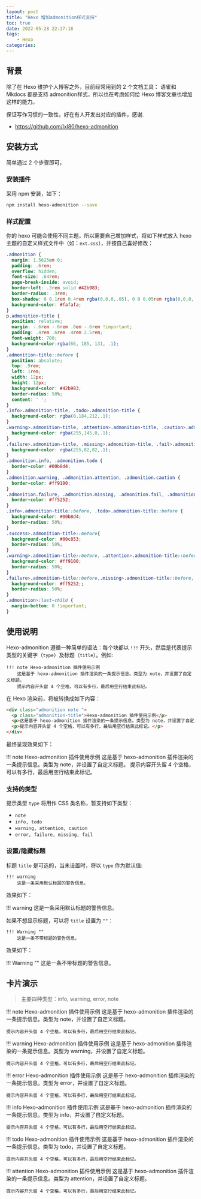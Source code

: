 ```yaml
---
layout: post
title: "Hexo 增加admonition样式支持"
toc: true
date: 2022-05-28 22:27:18
tags:
    - Hexo
categories:
---
```


## 背景

除了在 Hexo 维护个人博客之外，目前经常用到的 2 个文档工具： 语雀和 Mkdocs 都是支持 admonition样式，所以也在考虑如何给 Hexo 博客文章也增加这样的能力。

保证写作习惯的一致性，好在有人开发出对应的插件，感谢.

- https://github.com/lxl80/hexo-admonition

## 安装方式

简单通过 2 个步骤即可，

### 安装插件

采用 npm 安装，如下：

```bash
npm install hexo-admonition --save
```

### 样式配置

你的 hexo 可能会使用不同主题，所以需要自己增加样式，将如下样式放入 hexo 主题的自定义样式文件中（如：`ext.css`），并按自己喜好修改：

```css
.admonition {
  margin: 1.5625em 0;
  padding: .6rem;
  overflow: hidden;
  font-size: .64rem;
  page-break-inside: avoid;
  border-left: .3rem solid #42b983;
  border-radius: .3rem;
  box-shadow: 0 0.1rem 0.4rem rgba(0,0,0,.05), 0 0 0.05rem rgba(0,0,0,.1);
  background-color: #fafafa;
}
p.admonition-title {
  position: relative;
  margin: -.6rem -.6rem .8em -.6rem !important;
  padding: .4rem .6rem .4rem 2.5rem;
  font-weight: 700;
  background-color:rgba(66, 185, 131, .1);
}
.admonition-title::before {
  position: absolute;
  top: .9rem;
  left: 1rem;
  width: 12px;
  height: 12px;
  background-color: #42b983;
  border-radius: 50%;
  content: ' ';
}
.info>.admonition-title, .todo>.admonition-title {
  background-color: rgba(0,184,212,.1);
}
.warning>.admonition-title, .attention>.admonition-title, .caution>.admonition-title {
  background-color: rgba(255,145,0,.1);
}
.failure>.admonition-title, .missing>.admonition-title, .fail>.admonition-title, .error>.admonition-title {
  background-color: rgba(255,82,82,.1);
}
.admonition.info, .admonition.todo {
  border-color: #00b8d4;
}
.admonition.warning, .admonition.attention, .admonition.caution {
  border-color: #ff9100;
}
.admonition.failure, .admonition.missing, .admonition.fail, .admonition.error {
  border-color: #ff5252;
}
.info>.admonition-title::before, .todo>.admonition-title::before {
  background-color: #00b8d4;
  border-radius: 50%;
}
.success>.admonition-title::before{
  background-color: #00c853;
  border-radius: 50%;
}
.warning>.admonition-title::before, .attention>.admonition-title::before, .caution>.admonition-title::before {
  background-color: #ff9100;
  border-radius: 50%;
}
.failure>.admonition-title::before,.missing>.admonition-title::before,.fail>.admonition-title::before,.error>.admonition-title::before{
  background-color: #ff5252;;
  border-radius: 50%;
}
.admonition>:last-child {
  margin-bottom: 0 !important;
}
```

## 使用说明

Hexo-admonition 遵循一种简单的语法：每个块都以 `!!!` 开头，然后是代表提示类型的关键字（`type`）及标题（`title`）。例如:

```text
!!! note Hexo-admonition 插件使用示例
    这是基于 hexo-admonition 插件渲染的一条提示信息。类型为 note，并设置了自定义标题。
    提示内容开头留 4 个空格，可以有多行，最后用空行结束此标记。
```

在 Hexo 渲染前，将被转换成如下内容：

```html
<div class="admonition note ">
  <p class="admonition-title">Hexo-admonition 插件使用示例</p>
  <p>这是基于 hexo-admonition 插件渲染的一条提示信息。类型为 note，并设置了自定义标题。</p>
  <p>提示内容开头留 4 个空格，可以有多行，最后用空行结束此标记。</p>
</div>
```

最终呈现效果如下：

!!! note Hexo-admonition 插件使用示例
    这是基于 hexo-admonition 插件渲染的一条提示信息。类型为 note，并设置了自定义标题。
    提示内容开头留 4 个空格，可以有多行，最后用空行结束此标记。

### 支持的类型

提示类型 `type` 将用作 CSS 类名称，暂支持如下类型：

- `note`
- `info, todo`
- `warning, attention, caution`
- `error, failure, missing, fail`

### 设置/隐藏标题

标题 `title` 是可选的，当未设置时，将以 `type` 作为默认值:

```text
!!! warning
    这是一条采用默认标题的警告信息。
```

效果如下：

!!! warning
    这是一条采用默认标题的警告信息。

如果不想显示标题，可以将 `title` 设置为 `""`：

```text
!!! Warning ""
    这是一条不带标题的警告信息。
```

效果如下：

!!! Warning ""
    这是一条不带标题的警告信息。

## 卡片演示

> 主要四种类型：info, warning, error, note

!!! note Hexo-admonition 插件使用示例
    这是基于 hexo-admonition 插件渲染的一条提示信息。类型为 note，并设置了自定义标题。

    提示内容开头留 4 个空格，可以有多行，最后用空行结束此标记。

!!! warning Hexo-admonition 插件使用示例
    这是基于 hexo-admonition 插件渲染的一条提示信息。类型为 warning，并设置了自定义标题。

    提示内容开头留 4 个空格，可以有多行，最后用空行结束此标记。

!!! error Hexo-admonition 插件使用示例
    这是基于 hexo-admonition 插件渲染的一条提示信息。类型为 error，并设置了自定义标题。

    提示内容开头留 4 个空格，可以有多行，最后用空行结束此标记。

!!! info Hexo-admonition 插件使用示例
    这是基于 hexo-admonition 插件渲染的一条提示信息。类型为 info，并设置了自定义标题。

    提示内容开头留 4 个空格，可以有多行，最后用空行结束此标记。

!!! todo Hexo-admonition 插件使用示例
    这是基于 hexo-admonition 插件渲染的一条提示信息。类型为 todo，并设置了自定义标题。

    提示内容开头留 4 个空格，可以有多行，最后用空行结束此标记。

!!! attention Hexo-admonition 插件使用示例
    这是基于 hexo-admonition 插件渲染的一条提示信息。类型为 attention，并设置了自定义标题。

    提示内容开头留 4 个空格，可以有多行，最后用空行结束此标记。

